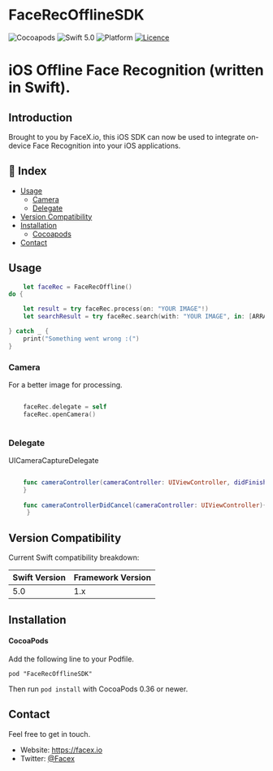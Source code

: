 # FaceRecOfflineSDK

![Cocoapods](https://img.shields.io/cocoapods/v/FaceRecOfflineSDK)
![Swift 5.0](https://img.shields.io/badge/Swift-5.0-orange.svg)
![Platform](https://img.shields.io/badge/platform-iOS%20%7C%20watchOS%20%7C%20tvOS-lightgrey.svg)
[![Licence](https://img.shields.io/cocoapods/l/LivenessSDK?color=red&logo=red)](https://img.shields.io/cocoapods/l/LivenessSDK?color=red&logo=red)


# iOS Offline Face Recognition (written in Swift).

## Introduction
Brought to you by FaceX.io, this iOS SDK can now be used to integrate on-device Face Recognition into your iOS applications.

## 📑 Index
* [Usage](#usage)
    * [Camera](#camera)
    * [Delegate](#delegate)
* [Version Compatibility](#version-compatibility)
* [Installation](#-installation)
  * [Cocoapods](#using-cocoapods)
* [Contact](#contact)


## Usage

```swift
    let faceRec = FaceRecOffline()
do {

    let result = try faceRec.process(on: "YOUR IMAGE"!)
    let searchResult = try faceRec.search(with: "YOUR IMAGE", in: [ARRAY])

} catch _ {
    print("Something went wrong :(")
}
```
### Camera
For a better image for processing.

```swift

    faceRec.delegate = self
    faceRec.openCamera()
    
```
### Delegate
UICameraCaptureDelegate

```swift

    func cameraController(cameraController: UIViewController, didFinishCapture image:UIImage){
    }
  
    func cameraControllerDidCancel(cameraController: UIViewController){
     }

```

## Version Compatibility

Current Swift compatibility breakdown:

| Swift Version | Framework Version |
| ------------- | ----------------- |
| 5.0           | 1.x               |

[all releases]: https://github.com/friendlynandy/FaceRecOfflineSDK/releases

## Installation

#### CocoaPods

Add the following line to your Podfile.

```
pod "FaceRecOfflineSDK"
```

Then run `pod install` with CocoaPods 0.36 or newer.

## Contact

Feel free to get in touch.

* Website: <https://facex.io>
* Twitter: [@Facex](http://twitter.com/facex)
